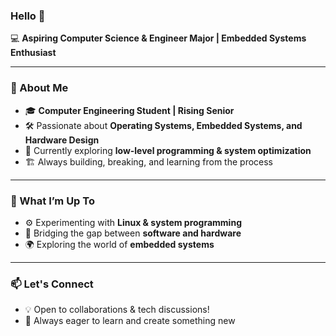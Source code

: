### Hello 👋  

💻 **Aspiring Computer Science & Engineer Major | Embedded Systems Enthusiast**  

---

### 🌱 About Me  
- 🎓 **Computer Engineering Student | Rising Senior**  
- 🛠️ Passionate about **Operating Systems, Embedded Systems, and Hardware Design**  
- 📖 Currently exploring **low-level programming & system optimization**  
- 🏗️ Always building, breaking, and learning from the process  

---

### 🚀 What I’m Up To  
- ⚙️ Experimenting with **Linux & system programming**  
- 🔌 Bridging the gap between **software and hardware**  
- 🌍 Exploring the world of **embedded systems**  

---

### 📫 Let's Connect  
- 💡 Open to collaborations & tech discussions!  
- 🚀 Always eager to learn and create something new  


